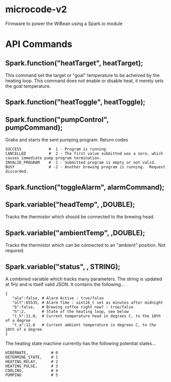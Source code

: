 microcode-v2
============

Firmware to power the WiBean using a Spark.io module


API Commands
============

Spark.function("heatTarget", heatTarget);
-----------------------------------------
This command set the target or "goal" temperature to be acheived by the heating loop.  This command does not enable or disable heat, it merely sets the goal temperature.

Spark.function("heatToggle", heatToggle);
-----------------------------------------

Spark.function("pumpControl", pumpCommand);
-------------------------------------------
Grabs and starts the sent pumping program.
Return codes

    SUCCESS            #  1 - Program is running
	CANCELLED          #  2 - The first value submitted was a zero, which causes immediate pump program termination.
	INVALID_PROGRAM    # -1 - Submitted program is empty or not valid.
	BUSY               # -2 - Another brewing program is running.  Request discarded.

Spark.function("toggleAlarm", alarmCommand);
--------------------------------------------

Spark.variable("headTemp", ,DOUBLE);
--------------------------------------------------------------
Tracks the thermistor which should be connected to the brewing head.

Spark.variable("ambientTemp", ,DOUBLE);
--------------------------------------------------------------------
Tracks the thermistor which can be connected to an "ambient" position.  Not required.

Spark.variable("status", , STRING);
-----------------------------------------------
A combined variable which tracks many parameters.  The string is updated at 1Hz and is itself valid JSON.  It contains the following...

    {  
       "ala":false, # Alarm Active : true/false
       "alt":65535, # Alarm Time : uint16_t set as minutes after midnight
       "b":false,   # Brewing coffee right now? : true/false
       "h":2,       # State of the heating loop, see below
       "t_h":11.0,  # Current temperature head in degrees C, to the 10th of a degree
       "t_a":11.8   # Current ambient temperature in degrees C, to the 10th of a degree
    }
    
The heating state machine currently has the following potential states...

    HIBERNATE,          # 0
    DETERMINE_STATE,    # 1
    HEATING_RELAY,      # 2
    HEATING_PULSE,      # 3
    COOLING,            # 4
    PUMPING             # 5